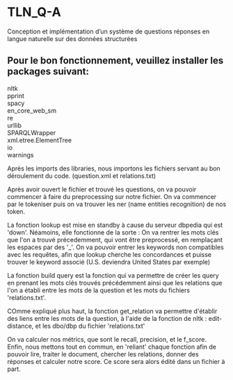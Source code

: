 # TLN_Q-A
Conception et implémentation d’un système de questions réponses en langue naturelle sur des données structurées

## Pour le bon fonctionnement, veuillez installer les packages suivant:  
nltk    
pprint   
spacy  
en_core_web_sm  
re  
urllib  
SPARQLWrapper  
xml.etree.ElementTree  
io  
warnings  


Après les imports des libraries, nous importons les fichiers servant au bon déroulement du code.
(question.xml et relations.txt)

Après avoir ouvert le fichier et trouvé les questions, on va pouvoir commencer à faire du preprocessing sur notre fichier.
On va commencer par le tokeniser puis on va trouver les ner (name entities recognition) de nos token.

La fonction lookup est mise en standby à cause du serveur dbpedia qui est 'down'.
Néamoins, elle fonctionne de la sorte :
On va rentrer les mots clés que l'on a trouvé précedemment, qui vont être preprocessé, en remplaçant les espaces par des '_'.
On va pouvoir entrer les keywords non compatibles avec les requêtes, afin que lookup cherche les concordances et puisse trouver le keyword associé (U.S. deviendra United States par exemple)

La fonction build query est la fonction qui va permettre de créer les query en prenant les mots clés trouvés précédemment ainsi que les relations que l'on a établi entre les mots de la question et les mots du fichiers 'relations.txt'.

COmme expliqué plus haut, la fonction get_relation va permettre d'établir des liens entre les mots de la question, à l'aide de la fonction de nltk : edit-distance, et les dbo/dbp du fichier 'relations.txt'

On va calculer nos métrics, que sont le recall, precision, et le f_score.  
Enfin, nous mettons tout en commun, en 'reliant' chaque fonction afin de pouvoir lire, traiter le document, chercher les relations, donner des réponses et calculer notre score.
Ce score sera alors édité dans un fichier à part.

